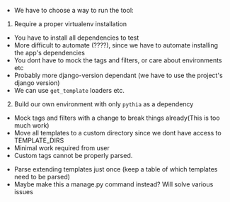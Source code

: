 - We have to choose a way to run the tool:
1. Require a proper virtualenv installation

* You have to install all dependencies to test
* More difficult to automate (????), since we have to automate installing the app's dependencies
* You dont have to mock the tags and filters, or care about environments etc
* Probably more django-version dependant (we have to use the project's django version)
* We can use `get_template` loaders etc.

2. Build our own environment with only `pythia` as a dependency

* Mock tags and filters with a change to break things already(This is too much work)
* Move all templates to a custom directory since we dont have access to TEMPLATE_DIRS
* Minimal work required from user
* Custom tags cannot be properly parsed.

- Parse extending templates just once (keep a table of which templates need to be parsed)
- Maybe make this a manage.py command instead? Will solve various issues
